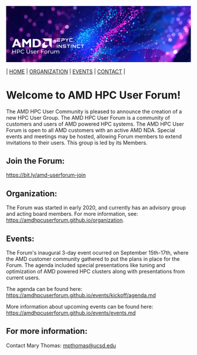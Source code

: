 <img src="images/Smaller-AMDHPCUserTraining_header.png" alt="Comet Rack View" width="700px" />


| [HOME](https://amdhpcuserforum.github.io) | [ORGANIZATION](https://amdhpcuserforum.github.io/organization) | [EVENTS](https://amdhpcuserforum.github.io/events) | [CONTACT](https://amdhpcuserforum.github.io/contact) |


# Welcome to AMD HPC User Forum!

The AMD HPC User Community is pleased to announce the creation of a new HPC User Group.  The AMD HPC User Forum is a community of customers and users of AMD powered HPC systems.  The AMD HPC User Forum is open to all AMD customers with an active AMD NDA.  Special events and meetings may be hosted, allowing Forum members to extend invitations to their users.  This group is led by its Members.

## Join the Forum:
https://bit.ly/amd-userforum-join

## Organization:
The Forum was started in early 2020, and currently has an advisory group and acting board members. For more information, see: https://amdhpcuserforum.github.io/organization.

## Events:
The Forum's inaugural 3-day event ocurred on September 15th-17th, where the AMD customer community gathered to put the plans in place for the Forum. The agenda included special presentations like tuning and optimization of AMD powered HPC clusters along with presentations from current users.

The agenda can be found here: https://amdhpcuserforum.github.io/events/kickoff/agenda.md

More information about upcoming events can be found here:  https://amdhpcuserforum.github.io/events/events.md

## For more  information: 
Contact Mary Thomas: mpthomas@ucsd.edu


